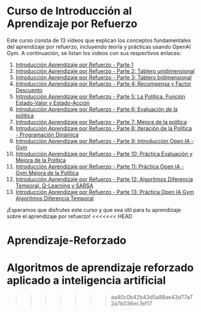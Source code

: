 # Curso de Introducción al Aprendizaje por Refuerzo

Este curso consta de 13 videos que explican los conceptos fundamentales del aprendizaje por refuerzo, incluyendo teoría y prácticas usando OpenAI Gym. A continuación, se listan los videos con sus respectivos enlaces:

1. [Introducción Aprendizaje por Refuerzo - Parte 1](https://youtu.be/_Gms2kjOV7Q?si=IWd0GsODUvGeY2C2)
2. [Introducción Aprendizaje por Refuerzo - Parte 2: Tablero unidimensional](https://youtu.be/40mnh5908nQ?si=G8aymX6Tn3b9Luzf)
3. [Introducción Aprendizaje por Refuerzo - Parte 3: Tablero bidimensional](https://youtu.be/HnTwCF1qCas?si=Fsa-MB-3JVNBF45c)
4. [Introducción Aprendizaje por Refuerzo - Parte 4: Recompensa y Factor Descuento](https://youtu.be/jAdcvSBPLa0?si=AQpuJAPaGtfYjbZK)
5. [Introducción Aprendizaje por Refuerzo - Parte 5: La Política. Función Estado-Valor y Estado-Acción](https://youtu.be/Ihs4IvaOvMo?si=Ab7uW45_0S_d8pDH)
6. [Introducción Aprendizaje por Refuerzo - Parte 6: Evaluación de la política](https://youtu.be/0nKoDOmXw-o?si=6wPN-gZhNRlTGXwT)
7. [Introducción Aprendizaje por Refuerzo - Parte 7: Mejora de la política](https://youtu.be/upKBA_bjo50?si=yJsOZpX3vFRiuvwm)
8. [Introducción Aprendizaje por Refuerzo - Parte 8: Iteración de la Política - Programación Dinámica](https://youtu.be/5ej-tPkH0hg?si=N-eAg_xAA0nwFLuh)
9. [Introducción Aprendizaje por Refuerzo - Parte 9: Introducción Open IA - Gym](https://youtu.be/9EiAi9E8QYs?si=T4hOB24SkqQf-xHC)
10. [Introducción Aprendizaje por Refuerzo - Parte 10: Práctica Evaluación y Mejora de la Política](https://youtu.be/KD90dba3Vpk?si=7ci-tNn1Kn9h4uuF)
11. [Introducción Aprendizaje por Refuerzo - Parte 11: Práctica Open IA - Gym Mejora de la Política](https://youtu.be/yIBQLSuNbHg?si=0e-CkI2cCgrTtUzW)
12. [Introducción Aprendizaje por Refuerzo - Parte 12: Algoritmos Diferencia Temporal, Q-Learning y SARSA](https://youtu.be/IRuceeRYUfw?si=fcHT7PcqDJxteFqm)
13. [Introducción Aprendizaje por Refuerzo - Parte 13: Práctica Open IA Gym Algoritmos Diferencia Temporal](https://youtu.be/zKy2XfYDPEM?si=3P9iIrkPJ8AGXn5s)

¡Esperamos que disfrutes este curso y que sea útil para tu aprendizaje sobre el aprendizaje por refuerzo!
<<<<<<< HEAD

# Aprendizaje-Reforzado
Algoritmos de aprendizaje reforzado aplicado a inteligencia artificial 
=======
>>>>>>> aa40c0b42b43d5a88ae43d77a72a7b036ec7ef17
